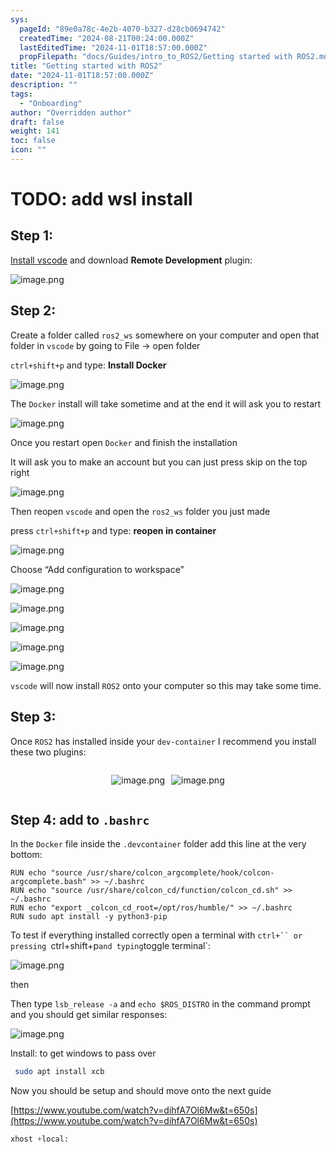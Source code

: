 ```yaml
---
sys:
  pageId: "89e0a78c-4e2b-4070-b327-d28cb0694742"
  createdTime: "2024-08-21T00:24:00.000Z"
  lastEditedTime: "2024-11-01T18:57:00.000Z"
  propFilepath: "docs/Guides/intro_to_ROS2/Getting started with ROS2.md"
title: "Getting started with ROS2"
date: "2024-11-01T18:57:00.000Z"
description: ""
tags:
  - "Onboarding"
author: "Overridden author"
draft: false
weight: 141
toc: false
icon: ""
---
```


# TODO: add wsl install

## Step 1:

[Install vscode](https://code.visualstudio.com/download) and download **Remote Development** plugin:

![image.png](https://prod-files-secure.s3.us-west-2.amazonaws.com/d518164a-d88e-44d1-a4ee-3adb3bd8bce0/efb52993-1881-4a40-b95e-6f020334f022/image.png?X-Amz-Algorithm=AWS4-HMAC-SHA256&X-Amz-Content-Sha256=UNSIGNED-PAYLOAD&X-Amz-Credential=ASIAZI2LB466VON7TCBB%2F20250502%2Fus-west-2%2Fs3%2Faws4_request&X-Amz-Date=20250502T220817Z&X-Amz-Expires=3600&X-Amz-Security-Token=IQoJb3JpZ2luX2VjEEEaCXVzLXdlc3QtMiJGMEQCIAbMNsf6LJgkQTPtSE%2B3Z87WqBjmIfGLRXKs7t%2F6bHCRAiA%2BDuUnsfnGGS2o%2FDxwhvbNin2iLfHWHFxnvD58svdM%2FyqIBAja%2F%2F%2F%2F%2F%2F%2F%2F%2F%2F8BEAAaDDYzNzQyMzE4MzgwNSIMcDhtQ2bJfkgFPPzZKtwDJ2mqExiAhB5YNdLLyXKPPUrH%2Bf1c6m0HNkfLm8uD7FMfExjfGgYEExmXmj61xjcYnpz5sZzrgzJzjZ%2BQNxphqwaCIycYG%2FkO4h%2BBeV6aHJiblKXkRG0FrLfcSiq%2Bf7vXvSrTaDIaQBgggzN2yqzBzt%2FaH73hUlYLDTByw%2BnbrEJ0W9ngz7xWVHchCHsD0VlgZirw5wZBVqEsGJPlB4WuusHmdGMDCS2vzQD%2BBoJEouMVbphL%2FijfLnOSZmNa9pCtPxqc8cGRSqdWUSvq8dYLmmrL1Mr51SwEIDKyRp9Tvv75iLVRWwissvWiBJTRzgQ8EHS3kTRYCEIeFe2ortjFigbArYjXagFpt9qYc%2BS9GENywJPHmS%2BWtQFEc6u9ARCeOG%2FPxlQX%2BtsMehEu9JePiE3pvbCRuh1n3rMyhlJ9w%2F7o0qpmJKh92PNpplnspLsTao3ty8k7%2BDvAE57b%2FhTela3gJR3mCf8ndLxEckU8l3JDLOTNqhbwSWsK45BntK8GW92xCnbKPXod4di3Va7D3n%2ByBqLEs5GiQO0q8o11%2FZN%2F0%2B7x7L%2BPrxjoDD%2Ff9Ts5n1sSgLiS4RzZa7%2FCaM6bYhjYArZ1VKtM%2BcCwILY%2B0MTpgzQJTJgE7KBxbtIwl%2BTTwAY6pgHqxh6HO6fAax9rgqcw54dqAyHVLoY9uV7pYJ5mbvWQHe4EtfcxuqHNrsHGEExmcb92C0wuVf3OzW0eXL3BO924kmZAyZHSJCOilYv4W9S8W4F3LPQ65dRljDH3fXVCQsUAvzWslJBDZD%2F4Y8dT%2FZtqbp3DqoTDny%2Fy4exQBUpJxxOxvonTHQqRQJ7dc7Js016whfxwQ4BkhqWKg7DO8zJZ8gO%2Bv6hP&X-Amz-Signature=a098031d946f5e4257ce758076f6422c20b0335fb864bc9bb822613e6979853f&X-Amz-SignedHeaders=host&x-id=GetObject)

## Step 2:

Create a folder called `ros2_ws` somewhere on your computer and open that folder in `vscode` by going to File → open folder 

`ctrl+shift+p` and type: **Install Docker**

![image.png](https://prod-files-secure.s3.us-west-2.amazonaws.com/d518164a-d88e-44d1-a4ee-3adb3bd8bce0/2269dc0e-1cd5-47ff-bceb-c04ad9b2eab0/image.png?X-Amz-Algorithm=AWS4-HMAC-SHA256&X-Amz-Content-Sha256=UNSIGNED-PAYLOAD&X-Amz-Credential=ASIAZI2LB466VON7TCBB%2F20250502%2Fus-west-2%2Fs3%2Faws4_request&X-Amz-Date=20250502T220817Z&X-Amz-Expires=3600&X-Amz-Security-Token=IQoJb3JpZ2luX2VjEEEaCXVzLXdlc3QtMiJGMEQCIAbMNsf6LJgkQTPtSE%2B3Z87WqBjmIfGLRXKs7t%2F6bHCRAiA%2BDuUnsfnGGS2o%2FDxwhvbNin2iLfHWHFxnvD58svdM%2FyqIBAja%2F%2F%2F%2F%2F%2F%2F%2F%2F%2F8BEAAaDDYzNzQyMzE4MzgwNSIMcDhtQ2bJfkgFPPzZKtwDJ2mqExiAhB5YNdLLyXKPPUrH%2Bf1c6m0HNkfLm8uD7FMfExjfGgYEExmXmj61xjcYnpz5sZzrgzJzjZ%2BQNxphqwaCIycYG%2FkO4h%2BBeV6aHJiblKXkRG0FrLfcSiq%2Bf7vXvSrTaDIaQBgggzN2yqzBzt%2FaH73hUlYLDTByw%2BnbrEJ0W9ngz7xWVHchCHsD0VlgZirw5wZBVqEsGJPlB4WuusHmdGMDCS2vzQD%2BBoJEouMVbphL%2FijfLnOSZmNa9pCtPxqc8cGRSqdWUSvq8dYLmmrL1Mr51SwEIDKyRp9Tvv75iLVRWwissvWiBJTRzgQ8EHS3kTRYCEIeFe2ortjFigbArYjXagFpt9qYc%2BS9GENywJPHmS%2BWtQFEc6u9ARCeOG%2FPxlQX%2BtsMehEu9JePiE3pvbCRuh1n3rMyhlJ9w%2F7o0qpmJKh92PNpplnspLsTao3ty8k7%2BDvAE57b%2FhTela3gJR3mCf8ndLxEckU8l3JDLOTNqhbwSWsK45BntK8GW92xCnbKPXod4di3Va7D3n%2ByBqLEs5GiQO0q8o11%2FZN%2F0%2B7x7L%2BPrxjoDD%2Ff9Ts5n1sSgLiS4RzZa7%2FCaM6bYhjYArZ1VKtM%2BcCwILY%2B0MTpgzQJTJgE7KBxbtIwl%2BTTwAY6pgHqxh6HO6fAax9rgqcw54dqAyHVLoY9uV7pYJ5mbvWQHe4EtfcxuqHNrsHGEExmcb92C0wuVf3OzW0eXL3BO924kmZAyZHSJCOilYv4W9S8W4F3LPQ65dRljDH3fXVCQsUAvzWslJBDZD%2F4Y8dT%2FZtqbp3DqoTDny%2Fy4exQBUpJxxOxvonTHQqRQJ7dc7Js016whfxwQ4BkhqWKg7DO8zJZ8gO%2Bv6hP&X-Amz-Signature=8008585d218b30a89d40a63954186a9c3713d33e7f68c5dbcb084facc41392f3&X-Amz-SignedHeaders=host&x-id=GetObject)

The `Docker` install will take sometime and at the end it will ask you to restart

![image.png](https://prod-files-secure.s3.us-west-2.amazonaws.com/d518164a-d88e-44d1-a4ee-3adb3bd8bce0/ed233f78-be33-4b1f-b89c-9c346c0e961e/image.png?X-Amz-Algorithm=AWS4-HMAC-SHA256&X-Amz-Content-Sha256=UNSIGNED-PAYLOAD&X-Amz-Credential=ASIAZI2LB466VON7TCBB%2F20250502%2Fus-west-2%2Fs3%2Faws4_request&X-Amz-Date=20250502T220817Z&X-Amz-Expires=3600&X-Amz-Security-Token=IQoJb3JpZ2luX2VjEEEaCXVzLXdlc3QtMiJGMEQCIAbMNsf6LJgkQTPtSE%2B3Z87WqBjmIfGLRXKs7t%2F6bHCRAiA%2BDuUnsfnGGS2o%2FDxwhvbNin2iLfHWHFxnvD58svdM%2FyqIBAja%2F%2F%2F%2F%2F%2F%2F%2F%2F%2F8BEAAaDDYzNzQyMzE4MzgwNSIMcDhtQ2bJfkgFPPzZKtwDJ2mqExiAhB5YNdLLyXKPPUrH%2Bf1c6m0HNkfLm8uD7FMfExjfGgYEExmXmj61xjcYnpz5sZzrgzJzjZ%2BQNxphqwaCIycYG%2FkO4h%2BBeV6aHJiblKXkRG0FrLfcSiq%2Bf7vXvSrTaDIaQBgggzN2yqzBzt%2FaH73hUlYLDTByw%2BnbrEJ0W9ngz7xWVHchCHsD0VlgZirw5wZBVqEsGJPlB4WuusHmdGMDCS2vzQD%2BBoJEouMVbphL%2FijfLnOSZmNa9pCtPxqc8cGRSqdWUSvq8dYLmmrL1Mr51SwEIDKyRp9Tvv75iLVRWwissvWiBJTRzgQ8EHS3kTRYCEIeFe2ortjFigbArYjXagFpt9qYc%2BS9GENywJPHmS%2BWtQFEc6u9ARCeOG%2FPxlQX%2BtsMehEu9JePiE3pvbCRuh1n3rMyhlJ9w%2F7o0qpmJKh92PNpplnspLsTao3ty8k7%2BDvAE57b%2FhTela3gJR3mCf8ndLxEckU8l3JDLOTNqhbwSWsK45BntK8GW92xCnbKPXod4di3Va7D3n%2ByBqLEs5GiQO0q8o11%2FZN%2F0%2B7x7L%2BPrxjoDD%2Ff9Ts5n1sSgLiS4RzZa7%2FCaM6bYhjYArZ1VKtM%2BcCwILY%2B0MTpgzQJTJgE7KBxbtIwl%2BTTwAY6pgHqxh6HO6fAax9rgqcw54dqAyHVLoY9uV7pYJ5mbvWQHe4EtfcxuqHNrsHGEExmcb92C0wuVf3OzW0eXL3BO924kmZAyZHSJCOilYv4W9S8W4F3LPQ65dRljDH3fXVCQsUAvzWslJBDZD%2F4Y8dT%2FZtqbp3DqoTDny%2Fy4exQBUpJxxOxvonTHQqRQJ7dc7Js016whfxwQ4BkhqWKg7DO8zJZ8gO%2Bv6hP&X-Amz-Signature=07a6eef288e12e1ac30885631ec7e0365601bf0f64c2f0eadd86f97af38535e9&X-Amz-SignedHeaders=host&x-id=GetObject)

Once you restart open `Docker` and finish the installation

It will ask you to make an account but you can just press skip on the top right

![image.png](https://prod-files-secure.s3.us-west-2.amazonaws.com/d518164a-d88e-44d1-a4ee-3adb3bd8bce0/21010ad9-1659-4fd9-9f59-9932a09b2a3d/image.png?X-Amz-Algorithm=AWS4-HMAC-SHA256&X-Amz-Content-Sha256=UNSIGNED-PAYLOAD&X-Amz-Credential=ASIAZI2LB466VON7TCBB%2F20250502%2Fus-west-2%2Fs3%2Faws4_request&X-Amz-Date=20250502T220817Z&X-Amz-Expires=3600&X-Amz-Security-Token=IQoJb3JpZ2luX2VjEEEaCXVzLXdlc3QtMiJGMEQCIAbMNsf6LJgkQTPtSE%2B3Z87WqBjmIfGLRXKs7t%2F6bHCRAiA%2BDuUnsfnGGS2o%2FDxwhvbNin2iLfHWHFxnvD58svdM%2FyqIBAja%2F%2F%2F%2F%2F%2F%2F%2F%2F%2F8BEAAaDDYzNzQyMzE4MzgwNSIMcDhtQ2bJfkgFPPzZKtwDJ2mqExiAhB5YNdLLyXKPPUrH%2Bf1c6m0HNkfLm8uD7FMfExjfGgYEExmXmj61xjcYnpz5sZzrgzJzjZ%2BQNxphqwaCIycYG%2FkO4h%2BBeV6aHJiblKXkRG0FrLfcSiq%2Bf7vXvSrTaDIaQBgggzN2yqzBzt%2FaH73hUlYLDTByw%2BnbrEJ0W9ngz7xWVHchCHsD0VlgZirw5wZBVqEsGJPlB4WuusHmdGMDCS2vzQD%2BBoJEouMVbphL%2FijfLnOSZmNa9pCtPxqc8cGRSqdWUSvq8dYLmmrL1Mr51SwEIDKyRp9Tvv75iLVRWwissvWiBJTRzgQ8EHS3kTRYCEIeFe2ortjFigbArYjXagFpt9qYc%2BS9GENywJPHmS%2BWtQFEc6u9ARCeOG%2FPxlQX%2BtsMehEu9JePiE3pvbCRuh1n3rMyhlJ9w%2F7o0qpmJKh92PNpplnspLsTao3ty8k7%2BDvAE57b%2FhTela3gJR3mCf8ndLxEckU8l3JDLOTNqhbwSWsK45BntK8GW92xCnbKPXod4di3Va7D3n%2ByBqLEs5GiQO0q8o11%2FZN%2F0%2B7x7L%2BPrxjoDD%2Ff9Ts5n1sSgLiS4RzZa7%2FCaM6bYhjYArZ1VKtM%2BcCwILY%2B0MTpgzQJTJgE7KBxbtIwl%2BTTwAY6pgHqxh6HO6fAax9rgqcw54dqAyHVLoY9uV7pYJ5mbvWQHe4EtfcxuqHNrsHGEExmcb92C0wuVf3OzW0eXL3BO924kmZAyZHSJCOilYv4W9S8W4F3LPQ65dRljDH3fXVCQsUAvzWslJBDZD%2F4Y8dT%2FZtqbp3DqoTDny%2Fy4exQBUpJxxOxvonTHQqRQJ7dc7Js016whfxwQ4BkhqWKg7DO8zJZ8gO%2Bv6hP&X-Amz-Signature=11b12649e543a7208cd503a0168f24d5986b0715ff9f790580bcb229cbe32a43&X-Amz-SignedHeaders=host&x-id=GetObject)

Then reopen `vscode` and open the `ros2_ws` folder you just made

press `ctrl+shift+p` and type: **reopen in container**

![image.png](https://prod-files-secure.s3.us-west-2.amazonaws.com/d518164a-d88e-44d1-a4ee-3adb3bd8bce0/4e93b8c2-41ad-488c-8095-c74205196118/image.png?X-Amz-Algorithm=AWS4-HMAC-SHA256&X-Amz-Content-Sha256=UNSIGNED-PAYLOAD&X-Amz-Credential=ASIAZI2LB466VON7TCBB%2F20250502%2Fus-west-2%2Fs3%2Faws4_request&X-Amz-Date=20250502T220817Z&X-Amz-Expires=3600&X-Amz-Security-Token=IQoJb3JpZ2luX2VjEEEaCXVzLXdlc3QtMiJGMEQCIAbMNsf6LJgkQTPtSE%2B3Z87WqBjmIfGLRXKs7t%2F6bHCRAiA%2BDuUnsfnGGS2o%2FDxwhvbNin2iLfHWHFxnvD58svdM%2FyqIBAja%2F%2F%2F%2F%2F%2F%2F%2F%2F%2F8BEAAaDDYzNzQyMzE4MzgwNSIMcDhtQ2bJfkgFPPzZKtwDJ2mqExiAhB5YNdLLyXKPPUrH%2Bf1c6m0HNkfLm8uD7FMfExjfGgYEExmXmj61xjcYnpz5sZzrgzJzjZ%2BQNxphqwaCIycYG%2FkO4h%2BBeV6aHJiblKXkRG0FrLfcSiq%2Bf7vXvSrTaDIaQBgggzN2yqzBzt%2FaH73hUlYLDTByw%2BnbrEJ0W9ngz7xWVHchCHsD0VlgZirw5wZBVqEsGJPlB4WuusHmdGMDCS2vzQD%2BBoJEouMVbphL%2FijfLnOSZmNa9pCtPxqc8cGRSqdWUSvq8dYLmmrL1Mr51SwEIDKyRp9Tvv75iLVRWwissvWiBJTRzgQ8EHS3kTRYCEIeFe2ortjFigbArYjXagFpt9qYc%2BS9GENywJPHmS%2BWtQFEc6u9ARCeOG%2FPxlQX%2BtsMehEu9JePiE3pvbCRuh1n3rMyhlJ9w%2F7o0qpmJKh92PNpplnspLsTao3ty8k7%2BDvAE57b%2FhTela3gJR3mCf8ndLxEckU8l3JDLOTNqhbwSWsK45BntK8GW92xCnbKPXod4di3Va7D3n%2ByBqLEs5GiQO0q8o11%2FZN%2F0%2B7x7L%2BPrxjoDD%2Ff9Ts5n1sSgLiS4RzZa7%2FCaM6bYhjYArZ1VKtM%2BcCwILY%2B0MTpgzQJTJgE7KBxbtIwl%2BTTwAY6pgHqxh6HO6fAax9rgqcw54dqAyHVLoY9uV7pYJ5mbvWQHe4EtfcxuqHNrsHGEExmcb92C0wuVf3OzW0eXL3BO924kmZAyZHSJCOilYv4W9S8W4F3LPQ65dRljDH3fXVCQsUAvzWslJBDZD%2F4Y8dT%2FZtqbp3DqoTDny%2Fy4exQBUpJxxOxvonTHQqRQJ7dc7Js016whfxwQ4BkhqWKg7DO8zJZ8gO%2Bv6hP&X-Amz-Signature=8c7b514c82dce81cc3715d60e9b20740cf125d325982a68b3f5da9723a4da7f7&X-Amz-SignedHeaders=host&x-id=GetObject)

Choose “Add configuration to workspace”

![image.png](https://prod-files-secure.s3.us-west-2.amazonaws.com/d518164a-d88e-44d1-a4ee-3adb3bd8bce0/9560b282-5060-4989-ba37-97e7b2c22476/image.png?X-Amz-Algorithm=AWS4-HMAC-SHA256&X-Amz-Content-Sha256=UNSIGNED-PAYLOAD&X-Amz-Credential=ASIAZI2LB466VON7TCBB%2F20250502%2Fus-west-2%2Fs3%2Faws4_request&X-Amz-Date=20250502T220817Z&X-Amz-Expires=3600&X-Amz-Security-Token=IQoJb3JpZ2luX2VjEEEaCXVzLXdlc3QtMiJGMEQCIAbMNsf6LJgkQTPtSE%2B3Z87WqBjmIfGLRXKs7t%2F6bHCRAiA%2BDuUnsfnGGS2o%2FDxwhvbNin2iLfHWHFxnvD58svdM%2FyqIBAja%2F%2F%2F%2F%2F%2F%2F%2F%2F%2F8BEAAaDDYzNzQyMzE4MzgwNSIMcDhtQ2bJfkgFPPzZKtwDJ2mqExiAhB5YNdLLyXKPPUrH%2Bf1c6m0HNkfLm8uD7FMfExjfGgYEExmXmj61xjcYnpz5sZzrgzJzjZ%2BQNxphqwaCIycYG%2FkO4h%2BBeV6aHJiblKXkRG0FrLfcSiq%2Bf7vXvSrTaDIaQBgggzN2yqzBzt%2FaH73hUlYLDTByw%2BnbrEJ0W9ngz7xWVHchCHsD0VlgZirw5wZBVqEsGJPlB4WuusHmdGMDCS2vzQD%2BBoJEouMVbphL%2FijfLnOSZmNa9pCtPxqc8cGRSqdWUSvq8dYLmmrL1Mr51SwEIDKyRp9Tvv75iLVRWwissvWiBJTRzgQ8EHS3kTRYCEIeFe2ortjFigbArYjXagFpt9qYc%2BS9GENywJPHmS%2BWtQFEc6u9ARCeOG%2FPxlQX%2BtsMehEu9JePiE3pvbCRuh1n3rMyhlJ9w%2F7o0qpmJKh92PNpplnspLsTao3ty8k7%2BDvAE57b%2FhTela3gJR3mCf8ndLxEckU8l3JDLOTNqhbwSWsK45BntK8GW92xCnbKPXod4di3Va7D3n%2ByBqLEs5GiQO0q8o11%2FZN%2F0%2B7x7L%2BPrxjoDD%2Ff9Ts5n1sSgLiS4RzZa7%2FCaM6bYhjYArZ1VKtM%2BcCwILY%2B0MTpgzQJTJgE7KBxbtIwl%2BTTwAY6pgHqxh6HO6fAax9rgqcw54dqAyHVLoY9uV7pYJ5mbvWQHe4EtfcxuqHNrsHGEExmcb92C0wuVf3OzW0eXL3BO924kmZAyZHSJCOilYv4W9S8W4F3LPQ65dRljDH3fXVCQsUAvzWslJBDZD%2F4Y8dT%2FZtqbp3DqoTDny%2Fy4exQBUpJxxOxvonTHQqRQJ7dc7Js016whfxwQ4BkhqWKg7DO8zJZ8gO%2Bv6hP&X-Amz-Signature=921563d67d37aba0b7075fea2c51fbed5a822cd43afcf407dff0c7316d21ac46&X-Amz-SignedHeaders=host&x-id=GetObject)

![image.png](https://prod-files-secure.s3.us-west-2.amazonaws.com/d518164a-d88e-44d1-a4ee-3adb3bd8bce0/2ee63f81-886b-48e8-a553-dc6e5eac99e4/image.png?X-Amz-Algorithm=AWS4-HMAC-SHA256&X-Amz-Content-Sha256=UNSIGNED-PAYLOAD&X-Amz-Credential=ASIAZI2LB466VON7TCBB%2F20250502%2Fus-west-2%2Fs3%2Faws4_request&X-Amz-Date=20250502T220817Z&X-Amz-Expires=3600&X-Amz-Security-Token=IQoJb3JpZ2luX2VjEEEaCXVzLXdlc3QtMiJGMEQCIAbMNsf6LJgkQTPtSE%2B3Z87WqBjmIfGLRXKs7t%2F6bHCRAiA%2BDuUnsfnGGS2o%2FDxwhvbNin2iLfHWHFxnvD58svdM%2FyqIBAja%2F%2F%2F%2F%2F%2F%2F%2F%2F%2F8BEAAaDDYzNzQyMzE4MzgwNSIMcDhtQ2bJfkgFPPzZKtwDJ2mqExiAhB5YNdLLyXKPPUrH%2Bf1c6m0HNkfLm8uD7FMfExjfGgYEExmXmj61xjcYnpz5sZzrgzJzjZ%2BQNxphqwaCIycYG%2FkO4h%2BBeV6aHJiblKXkRG0FrLfcSiq%2Bf7vXvSrTaDIaQBgggzN2yqzBzt%2FaH73hUlYLDTByw%2BnbrEJ0W9ngz7xWVHchCHsD0VlgZirw5wZBVqEsGJPlB4WuusHmdGMDCS2vzQD%2BBoJEouMVbphL%2FijfLnOSZmNa9pCtPxqc8cGRSqdWUSvq8dYLmmrL1Mr51SwEIDKyRp9Tvv75iLVRWwissvWiBJTRzgQ8EHS3kTRYCEIeFe2ortjFigbArYjXagFpt9qYc%2BS9GENywJPHmS%2BWtQFEc6u9ARCeOG%2FPxlQX%2BtsMehEu9JePiE3pvbCRuh1n3rMyhlJ9w%2F7o0qpmJKh92PNpplnspLsTao3ty8k7%2BDvAE57b%2FhTela3gJR3mCf8ndLxEckU8l3JDLOTNqhbwSWsK45BntK8GW92xCnbKPXod4di3Va7D3n%2ByBqLEs5GiQO0q8o11%2FZN%2F0%2B7x7L%2BPrxjoDD%2Ff9Ts5n1sSgLiS4RzZa7%2FCaM6bYhjYArZ1VKtM%2BcCwILY%2B0MTpgzQJTJgE7KBxbtIwl%2BTTwAY6pgHqxh6HO6fAax9rgqcw54dqAyHVLoY9uV7pYJ5mbvWQHe4EtfcxuqHNrsHGEExmcb92C0wuVf3OzW0eXL3BO924kmZAyZHSJCOilYv4W9S8W4F3LPQ65dRljDH3fXVCQsUAvzWslJBDZD%2F4Y8dT%2FZtqbp3DqoTDny%2Fy4exQBUpJxxOxvonTHQqRQJ7dc7Js016whfxwQ4BkhqWKg7DO8zJZ8gO%2Bv6hP&X-Amz-Signature=f86b8fc122330c7a3dfaec8ac51a676c4601e7cf955eeb7646428ccc42304756&X-Amz-SignedHeaders=host&x-id=GetObject)

![image.png](https://prod-files-secure.s3.us-west-2.amazonaws.com/d518164a-d88e-44d1-a4ee-3adb3bd8bce0/ae1580b2-b048-407e-aed9-b584224a7a04/image.png?X-Amz-Algorithm=AWS4-HMAC-SHA256&X-Amz-Content-Sha256=UNSIGNED-PAYLOAD&X-Amz-Credential=ASIAZI2LB466VON7TCBB%2F20250502%2Fus-west-2%2Fs3%2Faws4_request&X-Amz-Date=20250502T220817Z&X-Amz-Expires=3600&X-Amz-Security-Token=IQoJb3JpZ2luX2VjEEEaCXVzLXdlc3QtMiJGMEQCIAbMNsf6LJgkQTPtSE%2B3Z87WqBjmIfGLRXKs7t%2F6bHCRAiA%2BDuUnsfnGGS2o%2FDxwhvbNin2iLfHWHFxnvD58svdM%2FyqIBAja%2F%2F%2F%2F%2F%2F%2F%2F%2F%2F8BEAAaDDYzNzQyMzE4MzgwNSIMcDhtQ2bJfkgFPPzZKtwDJ2mqExiAhB5YNdLLyXKPPUrH%2Bf1c6m0HNkfLm8uD7FMfExjfGgYEExmXmj61xjcYnpz5sZzrgzJzjZ%2BQNxphqwaCIycYG%2FkO4h%2BBeV6aHJiblKXkRG0FrLfcSiq%2Bf7vXvSrTaDIaQBgggzN2yqzBzt%2FaH73hUlYLDTByw%2BnbrEJ0W9ngz7xWVHchCHsD0VlgZirw5wZBVqEsGJPlB4WuusHmdGMDCS2vzQD%2BBoJEouMVbphL%2FijfLnOSZmNa9pCtPxqc8cGRSqdWUSvq8dYLmmrL1Mr51SwEIDKyRp9Tvv75iLVRWwissvWiBJTRzgQ8EHS3kTRYCEIeFe2ortjFigbArYjXagFpt9qYc%2BS9GENywJPHmS%2BWtQFEc6u9ARCeOG%2FPxlQX%2BtsMehEu9JePiE3pvbCRuh1n3rMyhlJ9w%2F7o0qpmJKh92PNpplnspLsTao3ty8k7%2BDvAE57b%2FhTela3gJR3mCf8ndLxEckU8l3JDLOTNqhbwSWsK45BntK8GW92xCnbKPXod4di3Va7D3n%2ByBqLEs5GiQO0q8o11%2FZN%2F0%2B7x7L%2BPrxjoDD%2Ff9Ts5n1sSgLiS4RzZa7%2FCaM6bYhjYArZ1VKtM%2BcCwILY%2B0MTpgzQJTJgE7KBxbtIwl%2BTTwAY6pgHqxh6HO6fAax9rgqcw54dqAyHVLoY9uV7pYJ5mbvWQHe4EtfcxuqHNrsHGEExmcb92C0wuVf3OzW0eXL3BO924kmZAyZHSJCOilYv4W9S8W4F3LPQ65dRljDH3fXVCQsUAvzWslJBDZD%2F4Y8dT%2FZtqbp3DqoTDny%2Fy4exQBUpJxxOxvonTHQqRQJ7dc7Js016whfxwQ4BkhqWKg7DO8zJZ8gO%2Bv6hP&X-Amz-Signature=55dfc772717aa58b1675d319e7116f18cf5cf8504cfd8874e92aa74422e1cbfe&X-Amz-SignedHeaders=host&x-id=GetObject)

![image.png](https://prod-files-secure.s3.us-west-2.amazonaws.com/d518164a-d88e-44d1-a4ee-3adb3bd8bce0/53255b28-f75e-430f-b9e3-c0ac8577e42b/image.png?X-Amz-Algorithm=AWS4-HMAC-SHA256&X-Amz-Content-Sha256=UNSIGNED-PAYLOAD&X-Amz-Credential=ASIAZI2LB466VON7TCBB%2F20250502%2Fus-west-2%2Fs3%2Faws4_request&X-Amz-Date=20250502T220817Z&X-Amz-Expires=3600&X-Amz-Security-Token=IQoJb3JpZ2luX2VjEEEaCXVzLXdlc3QtMiJGMEQCIAbMNsf6LJgkQTPtSE%2B3Z87WqBjmIfGLRXKs7t%2F6bHCRAiA%2BDuUnsfnGGS2o%2FDxwhvbNin2iLfHWHFxnvD58svdM%2FyqIBAja%2F%2F%2F%2F%2F%2F%2F%2F%2F%2F8BEAAaDDYzNzQyMzE4MzgwNSIMcDhtQ2bJfkgFPPzZKtwDJ2mqExiAhB5YNdLLyXKPPUrH%2Bf1c6m0HNkfLm8uD7FMfExjfGgYEExmXmj61xjcYnpz5sZzrgzJzjZ%2BQNxphqwaCIycYG%2FkO4h%2BBeV6aHJiblKXkRG0FrLfcSiq%2Bf7vXvSrTaDIaQBgggzN2yqzBzt%2FaH73hUlYLDTByw%2BnbrEJ0W9ngz7xWVHchCHsD0VlgZirw5wZBVqEsGJPlB4WuusHmdGMDCS2vzQD%2BBoJEouMVbphL%2FijfLnOSZmNa9pCtPxqc8cGRSqdWUSvq8dYLmmrL1Mr51SwEIDKyRp9Tvv75iLVRWwissvWiBJTRzgQ8EHS3kTRYCEIeFe2ortjFigbArYjXagFpt9qYc%2BS9GENywJPHmS%2BWtQFEc6u9ARCeOG%2FPxlQX%2BtsMehEu9JePiE3pvbCRuh1n3rMyhlJ9w%2F7o0qpmJKh92PNpplnspLsTao3ty8k7%2BDvAE57b%2FhTela3gJR3mCf8ndLxEckU8l3JDLOTNqhbwSWsK45BntK8GW92xCnbKPXod4di3Va7D3n%2ByBqLEs5GiQO0q8o11%2FZN%2F0%2B7x7L%2BPrxjoDD%2Ff9Ts5n1sSgLiS4RzZa7%2FCaM6bYhjYArZ1VKtM%2BcCwILY%2B0MTpgzQJTJgE7KBxbtIwl%2BTTwAY6pgHqxh6HO6fAax9rgqcw54dqAyHVLoY9uV7pYJ5mbvWQHe4EtfcxuqHNrsHGEExmcb92C0wuVf3OzW0eXL3BO924kmZAyZHSJCOilYv4W9S8W4F3LPQ65dRljDH3fXVCQsUAvzWslJBDZD%2F4Y8dT%2FZtqbp3DqoTDny%2Fy4exQBUpJxxOxvonTHQqRQJ7dc7Js016whfxwQ4BkhqWKg7DO8zJZ8gO%2Bv6hP&X-Amz-Signature=ef65230095a6ea5fe29e8acfe485211db295704874696026743da8887e6f6886&X-Amz-SignedHeaders=host&x-id=GetObject)

![image.png](https://prod-files-secure.s3.us-west-2.amazonaws.com/d518164a-d88e-44d1-a4ee-3adb3bd8bce0/7c562767-5af9-4ffb-97d1-327bcdf4ee00/image.png?X-Amz-Algorithm=AWS4-HMAC-SHA256&X-Amz-Content-Sha256=UNSIGNED-PAYLOAD&X-Amz-Credential=ASIAZI2LB466VON7TCBB%2F20250502%2Fus-west-2%2Fs3%2Faws4_request&X-Amz-Date=20250502T220817Z&X-Amz-Expires=3600&X-Amz-Security-Token=IQoJb3JpZ2luX2VjEEEaCXVzLXdlc3QtMiJGMEQCIAbMNsf6LJgkQTPtSE%2B3Z87WqBjmIfGLRXKs7t%2F6bHCRAiA%2BDuUnsfnGGS2o%2FDxwhvbNin2iLfHWHFxnvD58svdM%2FyqIBAja%2F%2F%2F%2F%2F%2F%2F%2F%2F%2F8BEAAaDDYzNzQyMzE4MzgwNSIMcDhtQ2bJfkgFPPzZKtwDJ2mqExiAhB5YNdLLyXKPPUrH%2Bf1c6m0HNkfLm8uD7FMfExjfGgYEExmXmj61xjcYnpz5sZzrgzJzjZ%2BQNxphqwaCIycYG%2FkO4h%2BBeV6aHJiblKXkRG0FrLfcSiq%2Bf7vXvSrTaDIaQBgggzN2yqzBzt%2FaH73hUlYLDTByw%2BnbrEJ0W9ngz7xWVHchCHsD0VlgZirw5wZBVqEsGJPlB4WuusHmdGMDCS2vzQD%2BBoJEouMVbphL%2FijfLnOSZmNa9pCtPxqc8cGRSqdWUSvq8dYLmmrL1Mr51SwEIDKyRp9Tvv75iLVRWwissvWiBJTRzgQ8EHS3kTRYCEIeFe2ortjFigbArYjXagFpt9qYc%2BS9GENywJPHmS%2BWtQFEc6u9ARCeOG%2FPxlQX%2BtsMehEu9JePiE3pvbCRuh1n3rMyhlJ9w%2F7o0qpmJKh92PNpplnspLsTao3ty8k7%2BDvAE57b%2FhTela3gJR3mCf8ndLxEckU8l3JDLOTNqhbwSWsK45BntK8GW92xCnbKPXod4di3Va7D3n%2ByBqLEs5GiQO0q8o11%2FZN%2F0%2B7x7L%2BPrxjoDD%2Ff9Ts5n1sSgLiS4RzZa7%2FCaM6bYhjYArZ1VKtM%2BcCwILY%2B0MTpgzQJTJgE7KBxbtIwl%2BTTwAY6pgHqxh6HO6fAax9rgqcw54dqAyHVLoY9uV7pYJ5mbvWQHe4EtfcxuqHNrsHGEExmcb92C0wuVf3OzW0eXL3BO924kmZAyZHSJCOilYv4W9S8W4F3LPQ65dRljDH3fXVCQsUAvzWslJBDZD%2F4Y8dT%2FZtqbp3DqoTDny%2Fy4exQBUpJxxOxvonTHQqRQJ7dc7Js016whfxwQ4BkhqWKg7DO8zJZ8gO%2Bv6hP&X-Amz-Signature=0f2bee8d0d84283b791700f804a18b0781d7b7d5e587aa76d278eb49279df535&X-Amz-SignedHeaders=host&x-id=GetObject)

`vscode` will now install `ROS2` onto your computer so this may take some time.

## Step 3:

Once `ROS2` has installed inside your `dev-container` I recommend you install these two plugins:

<div style="display: flex;flex-direction: row; column-gap:10px; max-width: 630px;justify-content: center;">
<div>

![image.png](https://prod-files-secure.s3.us-west-2.amazonaws.com/d518164a-d88e-44d1-a4ee-3adb3bd8bce0/3fc3d550-5a54-4ba1-ba6b-faa01cdb7369/image.png?X-Amz-Algorithm=AWS4-HMAC-SHA256&X-Amz-Content-Sha256=UNSIGNED-PAYLOAD&X-Amz-Credential=ASIAZI2LB466TYXYEDTG%2F20250502%2Fus-west-2%2Fs3%2Faws4_request&X-Amz-Date=20250502T220821Z&X-Amz-Expires=3600&X-Amz-Security-Token=IQoJb3JpZ2luX2VjEEEaCXVzLXdlc3QtMiJHMEUCIFAcTi5tmZ5zFVIWx62Q4yyu87G99v5Sxg%2BOUnCpOIxeAiEAiD1%2BwKdYHuQMEmqhT6fGI9WRb3Mmw%2B%2FDN3NXYUPkOOsqiAQI2v%2F%2F%2F%2F%2F%2F%2F%2F%2F%2FARAAGgw2Mzc0MjMxODM4MDUiDJYEn5BYnNfIGge4zSrcA3afSR%2FWTOoZYB6NEZulFBmzdl%2FmPjGf7JhK6d9xz3Sc1XbJnTT5wi7w9MQGYDPFlV4tsj%2FKvvwYE%2BbKDdDr15gU7FVYw1gBvucppgSJJhA3xZXfO4o8Xw5g32Rk1FtU0yklDb2OoWclEGm0RaYw1vrdDsp9V1bKwa8op%2B8c0k3EbxcEAEbGv4pD9OmVbfA6XPTsn4STtSjWEExNyYeJykqq72Q4AopChbgIMk4wCbRM9y2O11gu6fybxbzyRJJtkz1tfOfc3Qe7efVow9%2BWYq3AyLRQUICnE6KKOOamFNDK9rcx5zrsUXLbKHsTSTqQoZchhiH6dzoMh%2B95hgGhX6A7giSt6nOzsoV%2FZR1tCJ0OqxrAqinPmLY8S9ib89fjoFMJhrYJGUYe6JRiUgZTXgTqJXv416%2FAqP6Fd%2BEbSPO85%2Fc%2Fm3T%2BRqzLcDJV4Bp31Qql%2FCjEZudiRHe3Ud8wEo5WciZ6j%2FFg0omeiJc6ZuHXm9cesr1P3sqJDCccUbQsGH6IOJMXchFoAn7SSPVbjLLREq1SPQn3Mi%2Ftek%2FrSO7vl74CQT3DK1v14tWJrov0BgqQl5cgE9f%2Fa95c1BkwzzcXB8TUjIJWLq%2FbExBit4SPk5yrES2K%2FHL2OzWbMNTk08AGOqUB%2FuduyoNcC%2BdLamLNV6JjXOPwHEP5eLqH9fyhOvTMrtX1rXihV35yA14RLsIZCaJPeDzndl1sT7gKPwIee6UnI8ipx5nNZr1XhpwLyF1az4ndqh05JdWOHqgOjmeplxhQWTpC2BbztTAfYY5EAfRb3ZQaiRsJrqdQUYzd7%2FF2THcggEpxAT80WgJBcKGmMp8HuNH%2FGADfZu0aDWqZPPBoKbpiRlRn&X-Amz-Signature=3ce22b249cbcb33cd4e0d259444cd75eb76a4147ccb0f70a95ae79eb435982a5&X-Amz-SignedHeaders=host&x-id=GetObject)

</div>
<div>

![image.png](https://prod-files-secure.s3.us-west-2.amazonaws.com/d518164a-d88e-44d1-a4ee-3adb3bd8bce0/d994cc66-13c2-4093-a5a3-f84cf4601a82/image.png?X-Amz-Algorithm=AWS4-HMAC-SHA256&X-Amz-Content-Sha256=UNSIGNED-PAYLOAD&X-Amz-Credential=ASIAZI2LB466XNM4MK5M%2F20250502%2Fus-west-2%2Fs3%2Faws4_request&X-Amz-Date=20250502T220826Z&X-Amz-Expires=3600&X-Amz-Security-Token=IQoJb3JpZ2luX2VjEEEaCXVzLXdlc3QtMiJHMEUCIH8JO3Vdyvn32KlA1fjwLhgb%2FLL1GOPV5hKp7gvVvKidAiEA9u%2Bln7VgL6wRIRTY55Wq6PesogtYoxewDQnLGaCsrgsqiAQI2v%2F%2F%2F%2F%2F%2F%2F%2F%2F%2FARAAGgw2Mzc0MjMxODM4MDUiDCJVhg3%2FhtbN9xgq9ircA2UHNinIxl42omLAN3SlTJHf%2FZk2Es%2Bb7tCQZ8JB0xWy%2BZO1Ge0uAwbU9LoubNLwixlnEBKIj9K%2FdjD5VSkM9pZhnRmQ0EjrLDlT9F%2F5H%2BhuPtmypViDSqznuH0Iux1jIUg%2BRvMZC92kTr8EWruR2OtbLaARjrLEnwl%2BFp7w1gw6%2Bf9a7HSpf6TCmvnt2cY2srcxm9se6N1%2FNr9hkJKMTW%2FFZS%2F64Fodadn15vgV6fQDU3ONl%2B21r0ebNdpKJ%2Bj7vurtSmaOq9OTI8bW4YJJfPFHoZnydcR%2FOYkfPvi0L91kQ4TOlbS%2Bugyo8E64L1FJinZORSvEPm45W2MKPPp8VgKw5iQ7vz9lxM6yw2dwVCWoVnxmcprciLsIyfu02ndGBgDWSA23hAgU9kp0%2Bc8lOASipSKftKBvJ4l2hjxkinXbZ0vaBhGnCoJUE9RFkHWP484aJdYiUpbNbH%2FGExA8%2BDY0UNUMX3t2Mqs8Rzt7EZCSrzy17ct6otl0JHkozJRlbQOrtZWSvUNfX1m9X%2BPkxuY%2BgTXIHwSLaAN55S06gJX6qVDD4F%2FuRoXnTwDRPPOHPJlnQIG7rZ30Vu%2FcTe7kuh1GhFQoW3F3DIMZfpL9Z%2B6gpkteJ46YuBF3WAMaMKrk08AGOqUBCzDDQ4zpzKqJbeRYT8f4Kv530qK5y9qzw2HdZq4uP%2BF4jNkmlkT%2BMYqHPQrX6VQ%2FF4NFfrUf7h9Gsi86yr5ZwaGGjhQADRasGRIoKhuX%2FKuv67yv21PZCq5HKCROiyHyT2tittPEQYaDuemVqyBaOfkm5znh4rgdkaUwQcw3v%2B%2B1KSegWlenmHw8ntUeYrK%2Fo0woK7USTn6Xlp%2B%2BQM6HVARXdwb5&X-Amz-Signature=85744b8ab0c62fccf359e0ee5d8da5247191128afeffc274c6e5d8408de0252c&X-Amz-SignedHeaders=host&x-id=GetObject)

</div>
</div>

## Step 4: add to `.bashrc`

In the `Docker` file inside the `.devcontainer` folder add this line at the very bottom: 

```docker
RUN echo "source /usr/share/colcon_argcomplete/hook/colcon-argcomplete.bash" >> ~/.bashrc
RUN echo "source /usr/share/colcon_cd/function/colcon_cd.sh" >> ~/.bashrc
RUN echo "export _colcon_cd_root=/opt/ros/humble/" >> ~/.bashrc
RUN sudo apt install -y python3-pip 
```

To test if everything installed correctly open a terminal with `ctrl+`` or pressing `ctrl+shift+p` and typing `toggle terminal`:

![image.png](https://prod-files-secure.s3.us-west-2.amazonaws.com/d518164a-d88e-44d1-a4ee-3adb3bd8bce0/6a4943d8-b04e-4c02-9a58-775f3384d1a5/image.png?X-Amz-Algorithm=AWS4-HMAC-SHA256&X-Amz-Content-Sha256=UNSIGNED-PAYLOAD&X-Amz-Credential=ASIAZI2LB466VON7TCBB%2F20250502%2Fus-west-2%2Fs3%2Faws4_request&X-Amz-Date=20250502T220817Z&X-Amz-Expires=3600&X-Amz-Security-Token=IQoJb3JpZ2luX2VjEEEaCXVzLXdlc3QtMiJGMEQCIAbMNsf6LJgkQTPtSE%2B3Z87WqBjmIfGLRXKs7t%2F6bHCRAiA%2BDuUnsfnGGS2o%2FDxwhvbNin2iLfHWHFxnvD58svdM%2FyqIBAja%2F%2F%2F%2F%2F%2F%2F%2F%2F%2F8BEAAaDDYzNzQyMzE4MzgwNSIMcDhtQ2bJfkgFPPzZKtwDJ2mqExiAhB5YNdLLyXKPPUrH%2Bf1c6m0HNkfLm8uD7FMfExjfGgYEExmXmj61xjcYnpz5sZzrgzJzjZ%2BQNxphqwaCIycYG%2FkO4h%2BBeV6aHJiblKXkRG0FrLfcSiq%2Bf7vXvSrTaDIaQBgggzN2yqzBzt%2FaH73hUlYLDTByw%2BnbrEJ0W9ngz7xWVHchCHsD0VlgZirw5wZBVqEsGJPlB4WuusHmdGMDCS2vzQD%2BBoJEouMVbphL%2FijfLnOSZmNa9pCtPxqc8cGRSqdWUSvq8dYLmmrL1Mr51SwEIDKyRp9Tvv75iLVRWwissvWiBJTRzgQ8EHS3kTRYCEIeFe2ortjFigbArYjXagFpt9qYc%2BS9GENywJPHmS%2BWtQFEc6u9ARCeOG%2FPxlQX%2BtsMehEu9JePiE3pvbCRuh1n3rMyhlJ9w%2F7o0qpmJKh92PNpplnspLsTao3ty8k7%2BDvAE57b%2FhTela3gJR3mCf8ndLxEckU8l3JDLOTNqhbwSWsK45BntK8GW92xCnbKPXod4di3Va7D3n%2ByBqLEs5GiQO0q8o11%2FZN%2F0%2B7x7L%2BPrxjoDD%2Ff9Ts5n1sSgLiS4RzZa7%2FCaM6bYhjYArZ1VKtM%2BcCwILY%2B0MTpgzQJTJgE7KBxbtIwl%2BTTwAY6pgHqxh6HO6fAax9rgqcw54dqAyHVLoY9uV7pYJ5mbvWQHe4EtfcxuqHNrsHGEExmcb92C0wuVf3OzW0eXL3BO924kmZAyZHSJCOilYv4W9S8W4F3LPQ65dRljDH3fXVCQsUAvzWslJBDZD%2F4Y8dT%2FZtqbp3DqoTDny%2Fy4exQBUpJxxOxvonTHQqRQJ7dc7Js016whfxwQ4BkhqWKg7DO8zJZ8gO%2Bv6hP&X-Amz-Signature=e1f0e7252c23aa27e50098c081cb9cc32edac774a175a585fffc44c7fc071f0a&X-Amz-SignedHeaders=host&x-id=GetObject)

then 

Then type `lsb_release -a` and `echo $ROS_DISTRO` in the command prompt and you should get similar responses:

![image.png](https://prod-files-secure.s3.us-west-2.amazonaws.com/d518164a-d88e-44d1-a4ee-3adb3bd8bce0/3e635dec-a805-4e85-8b9e-d000e5b71a4e/image.png?X-Amz-Algorithm=AWS4-HMAC-SHA256&X-Amz-Content-Sha256=UNSIGNED-PAYLOAD&X-Amz-Credential=ASIAZI2LB466VON7TCBB%2F20250502%2Fus-west-2%2Fs3%2Faws4_request&X-Amz-Date=20250502T220817Z&X-Amz-Expires=3600&X-Amz-Security-Token=IQoJb3JpZ2luX2VjEEEaCXVzLXdlc3QtMiJGMEQCIAbMNsf6LJgkQTPtSE%2B3Z87WqBjmIfGLRXKs7t%2F6bHCRAiA%2BDuUnsfnGGS2o%2FDxwhvbNin2iLfHWHFxnvD58svdM%2FyqIBAja%2F%2F%2F%2F%2F%2F%2F%2F%2F%2F8BEAAaDDYzNzQyMzE4MzgwNSIMcDhtQ2bJfkgFPPzZKtwDJ2mqExiAhB5YNdLLyXKPPUrH%2Bf1c6m0HNkfLm8uD7FMfExjfGgYEExmXmj61xjcYnpz5sZzrgzJzjZ%2BQNxphqwaCIycYG%2FkO4h%2BBeV6aHJiblKXkRG0FrLfcSiq%2Bf7vXvSrTaDIaQBgggzN2yqzBzt%2FaH73hUlYLDTByw%2BnbrEJ0W9ngz7xWVHchCHsD0VlgZirw5wZBVqEsGJPlB4WuusHmdGMDCS2vzQD%2BBoJEouMVbphL%2FijfLnOSZmNa9pCtPxqc8cGRSqdWUSvq8dYLmmrL1Mr51SwEIDKyRp9Tvv75iLVRWwissvWiBJTRzgQ8EHS3kTRYCEIeFe2ortjFigbArYjXagFpt9qYc%2BS9GENywJPHmS%2BWtQFEc6u9ARCeOG%2FPxlQX%2BtsMehEu9JePiE3pvbCRuh1n3rMyhlJ9w%2F7o0qpmJKh92PNpplnspLsTao3ty8k7%2BDvAE57b%2FhTela3gJR3mCf8ndLxEckU8l3JDLOTNqhbwSWsK45BntK8GW92xCnbKPXod4di3Va7D3n%2ByBqLEs5GiQO0q8o11%2FZN%2F0%2B7x7L%2BPrxjoDD%2Ff9Ts5n1sSgLiS4RzZa7%2FCaM6bYhjYArZ1VKtM%2BcCwILY%2B0MTpgzQJTJgE7KBxbtIwl%2BTTwAY6pgHqxh6HO6fAax9rgqcw54dqAyHVLoY9uV7pYJ5mbvWQHe4EtfcxuqHNrsHGEExmcb92C0wuVf3OzW0eXL3BO924kmZAyZHSJCOilYv4W9S8W4F3LPQ65dRljDH3fXVCQsUAvzWslJBDZD%2F4Y8dT%2FZtqbp3DqoTDny%2Fy4exQBUpJxxOxvonTHQqRQJ7dc7Js016whfxwQ4BkhqWKg7DO8zJZ8gO%2Bv6hP&X-Amz-Signature=d91dc995446ccc868594cbc501837b76a2bc50ba4fb01a2105a6ceca652f0fc9&X-Amz-SignedHeaders=host&x-id=GetObject)

Install:  to get windows to pass over

```bash
 sudo apt install xcb
```

Now you should be setup and should move onto the next guide 

[https://www.youtube.com/watch?v=dihfA7Ol6Mw&t=650s](https://www.youtube.com/watch?v=dihfA7Ol6Mw&t=650s)

```python
xhost +local:
```
